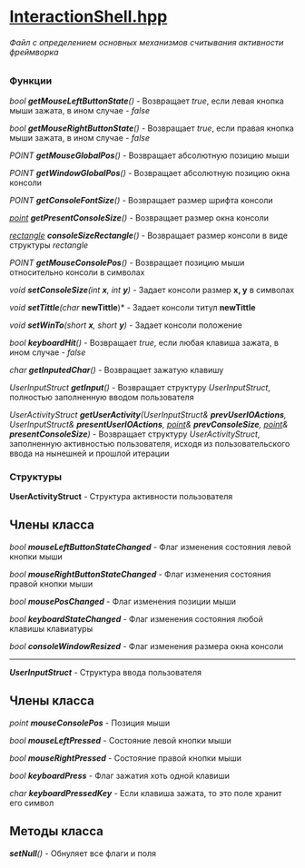 # [InteractionShell.hpp](https://github.com/googleplexplex/Console-Presentation-Foundation/blob/master/shell/interactionShell.hpp)
###### Файл с определением основных механизмов считывания активности фреймворка



### Функции

*bool ***getMouseLeftButtonState***()* - Возвращает *true*, если левая кнопка мыши зажата, в ином случае - *false*

*bool ***getMouseRightButtonState***()* - Возвращает *true*, если правая кнопка мыши зажата, в ином случае - *false*

*POINT ***getMouseGlobalPos***()* - Возвращает абсолютную позицию мыши

*POINT ***getWindowGlobalPos***()* - Возвращает абсолютную позицию окна консоли

*POINT ***getConsoleFontSize***()* - Возвращает размер шрифта консоли

*[point](https://github.com/googleplexplex/Console-Presentation-Foundation/blob/master/doc/Types.hpp.md) ***getPresentConsoleSize***()* - Возвращает размер окна консоли

*[rectangle](https://github.com/googleplexplex/Console-Presentation-Foundation/blob/master/doc/Types.hpp.md) ***consoleSizeRectangle***()* - Возвращает размер консоли в виде структуры *rectangle*

*POINT ***getMouseConsolePos***()* - Возвращает позицию мыши относительно консоли в символах

*void ***setConsoleSize***(int **x**, int **y**)* - Задает консоли размер **x, y** в символах

*void ***setTittle***(char* **newTittle**)* - Задает консоли титул **newTittle**

*void ***setWinTo***(short **x**, short  **y**)* - Задает консоли положение

*bool ***keyboardHit***()* - Возвращает *true*, если любая клавиша зажата, в ином случае - *false*

*char ***getInputedChar***()* - Возвращает зажатую клавишу

*UserInputStruct ***getInput***()* - Возвращает структуру *UserInputStruct*, полностью заполненную вводом пользователя

*UserActivityStruct ***getUserActivity***(UserInputStruct& **prevUserIOActions**, UserInputStruct& **presentUserIOActions**, [point](https://github.com/googleplexplex/Console-Presentation-Foundation/blob/master/doc/Types.hpp.md)& **prevConsoleSize**, [point](https://github.com/googleplexplex/Console-Presentation-Foundation/blob/master/doc/Types.hpp.md)& **presentConsoleSize**)* - Возвращает структуру *UserActivityStruct*, заполненную активностью пользователя, исходя из пользовательского ввода на нынешней и прошлой итерации



### Структуры


****UserActivityStruct**** - Структура активности пользователя

## Члены класса

*bool **mouseLeftButtonStateChanged*** - Флаг изменения состояния левой кнопки мыши

*bool **mouseRightButtonStateChanged*** - Флаг изменения состояния правой кнопки мыши

*bool **mousePosChanged*** - Флаг изменения позиции мыши

*bool **keyboardStateChanged*** - Флаг изменения состояния любой клавишы клавиатуры

*bool **consoleWindowResized*** - Флаг изменения размера окна консоли

---

***UserInputStruct*** - Структура ввода пользователя

## Члены класса

*point **mouseConsolePos*** - Позиция мыши

*bool **mouseLeftPressed*** - Состояние левой кнопки мыши

*bool **mouseRightPressed*** - Состояние правой кнопки мыши

*bool **keyboardPress*** - Флаг зажатия хоть одной клавиши

*char **keyboardPressedKey*** - Если клавиша зажата, то это поле хранит его символ

## Методы класса

****setNull***()* - Обнуляет все флаги и поля
